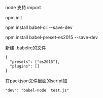 node 支持 import 


npm init


npm install babel-cli --save-dev


npm install babel-preset-es2015 --save-dev


新建 .babelrc的文件

```
{
  "presets": ["es2015"], 
  "plugins": []
}
```
在packjson文件里面的script加

```
"dev": "babel-node  test.js"
```